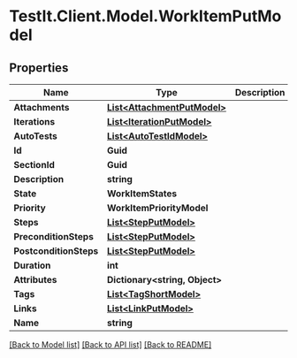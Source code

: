 # TestIt.Client.Model.WorkItemPutModel

## Properties

Name | Type | Description | Notes
------------ | ------------- | ------------- | -------------
**Attachments** | [**List&lt;AttachmentPutModel&gt;**](AttachmentPutModel.md) |  | 
**Iterations** | [**List&lt;IterationPutModel&gt;**](IterationPutModel.md) |  | [optional] 
**AutoTests** | [**List&lt;AutoTestIdModel&gt;**](AutoTestIdModel.md) |  | [optional] 
**Id** | **Guid** |  | 
**SectionId** | **Guid** |  | [optional] 
**Description** | **string** |  | [optional] 
**State** | **WorkItemStates** |  | 
**Priority** | **WorkItemPriorityModel** |  | 
**Steps** | [**List&lt;StepPutModel&gt;**](StepPutModel.md) |  | 
**PreconditionSteps** | [**List&lt;StepPutModel&gt;**](StepPutModel.md) |  | 
**PostconditionSteps** | [**List&lt;StepPutModel&gt;**](StepPutModel.md) |  | 
**Duration** | **int** |  | [optional] 
**Attributes** | **Dictionary&lt;string, Object&gt;** |  | 
**Tags** | [**List&lt;TagShortModel&gt;**](TagShortModel.md) |  | 
**Links** | [**List&lt;LinkPutModel&gt;**](LinkPutModel.md) |  | 
**Name** | **string** |  | 

[[Back to Model list]](../README.md#documentation-for-models) [[Back to API list]](../README.md#documentation-for-api-endpoints) [[Back to README]](../README.md)

